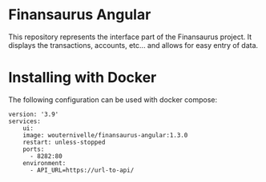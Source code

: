 
# Finansaurus Angular
This repository represents the interface part of the Finansaurus project. It displays the transactions, accounts, etc... and allows for easy entry of data.

# Installing with Docker
The following configuration can be used with docker compose:
```
version: '3.9'
services:
    ui:
    image: wouternivelle/finansaurus-angular:1.3.0
    restart: unless-stopped
    ports:
      - 8282:80
    environment:
      - API_URL=https://url-to-api/
```
